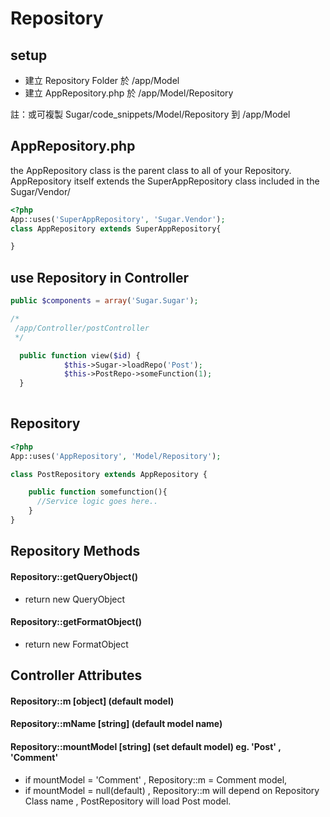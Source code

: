 # Repository

## setup
* 建立 Repository Folder 於 /app/Model
* 建立 AppRepository.php 於 /app/Model/Repository

註：或可複製 Sugar/code_snippets/Model/Repository 到 /app/Model



## AppRepository.php
the AppRepository class is the parent class to all of your Repository. 
AppRepository itself extends the SuperAppRepository class included in the Sugar/Vendor/ 
```php
<?php
App::uses('SuperAppRepository', 'Sugar.Vendor');
class AppRepository extends SuperAppRepository{

}
```

## use Repository in Controller

```php
public $components = array('Sugar.Sugar');
```

```php
/*
 /app/Controller/postController
 */

  public function view($id) {
			$this->Sugar->loadRepo('Post');
			$this->PostRepo->someFunction(1);
  }
     
```
## Repository
```php
<?php
App::uses('AppRepository', 'Model/Repository');

class PostRepository extends AppRepository {

    public function somefunction(){  
      //Service logic goes here..
    }
}
```

## Repository Methods
#### Repository::getQueryObject()

* return new QueryObject

#### Repository::getFormatObject()

* return new FormatObject

## Controller Attributes
#### Repository::m   [object] (default model)
#### Repository::mName [string] (default model name)
#### Repository::mountModel [string] (set default model) eg. 'Post' , 'Comment'
* if mountModel = 'Comment' , Repository::m = Comment model,
* if mountModel =  null(default) , Repository::m will depend on Repository Class name , PostRepository will load Post model.








